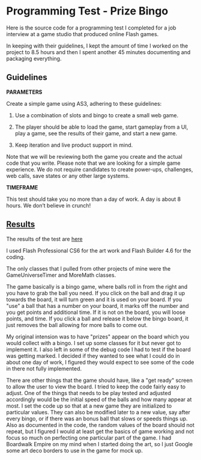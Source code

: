 # Programming Test - Prize Bingo
Here is the source code for a programming test I completed for a job interview at a game studio that produced online Flash games.

In keeping with their guidelines, I kept the amount of time I worked on the project to 8.5 hours and then I spent another 45 minutes documenting and packaging everything.

## Guidelines 
**PARAMETERS**

Create a simple game using AS3, adhering to these guidelines:

1. Use a combination of slots and bingo to create a small web game.

2. The player should be able to load the game, start gameplay from a UI, play a game, see
the results of their game, and start a new game.

3. Keep iteration and live product support in mind.

Note that we will be reviewing both the game you create and the actual code that you write. Please note that we are looking for a simple game experience. We do not require candidates to create power-ups, challenges, web calls, save states or any other large systems. 

**TIMEFRAME**

This test should take you no more than a day of work. A day is about 8 hours. We don’t believe in crunch!

## [Results](http://amigaabattoir.github.io/ProgrammingTest-PrizeBingo)

The results of the test are [here](http://amigaabattoir.github.io/ProgrammingTest-PrizeBingo)

I used Flash Professional CS6 for the art work and Flash Builder 4.6 for the coding.

The only classes that I pulled from other projects of mine were the GameUniverseTimer and MoreMath classes.

The game basically is a bingo game, where balls roll in from the right and you have to grab the ball you need. If you click on the ball and drag it up towards the board, it will turn green and it is used on your board. If you "use" a ball that has a number on your board, it marks off the number and you get points and additional time. If it is not on the board, you will loose points, and time. If you click a ball and release it below the bingo board, it just removes the ball allowing for more balls to come out.

My original intension was to have "prizes" appear on the board which you would collect with a bingo. I set up some classes for it but never got to implement it. I also left in some of the debug code I had to test if the board was getting marked. I decided if they wanted to see what I could do in about one day of work, I figured they would expect to see some of the code in there not fully implemented.

There are other things that the game should have, like a "get ready" screen to allow the user to view the board. I tried to keep the code fairly easy to adjust. One of the things that needs to be play tested and adjusted accordingly would be the initial speed of the balls and how many appear at most. I set the code up so that at a new game they are initialized to particular values. They can also be modified later to a new value, say after every bingo, or if there was an bonus ball that slows or speeds things up. Also as documented in the code, the random values of the board should not repeat, but I figured I would at least get the basics of game working and not focus so much on perfecting one particular part of the game. I had Boardwalk Empire on my mind when I started doing the art, so I just Google some art deco borders to use in the game for mock up. 
